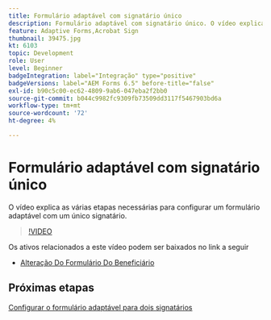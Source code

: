 ```yaml
---
title: Formulário adaptável com signatário único
description: Formulário adaptável com signatário único. O vídeo explica as várias etapas necessárias para configurar um formulário adaptável com um único signatário.
feature: Adaptive Forms,Acrobat Sign
thumbnail: 39475.jpg
kt: 6103
topic: Development
role: User
level: Beginner
badgeIntegration: label="Integração" type="positive"
badgeVersions: label="AEM Forms 6.5" before-title="false"
exl-id: b90c5c00-ec62-4809-9ab6-047eba2f2bb0
source-git-commit: b044c9982fc9309fb73509dd3117f5467903bd6a
workflow-type: tm+mt
source-wordcount: '72'
ht-degree: 4%

---
```


# Formulário adaptável com signatário único


O vídeo explica as várias etapas necessárias para configurar um formulário adaptável com um único signatário.

>[!VIDEO](https://video.tv.adobe.com/v/39475?quality=12&learn=on)

Os ativos relacionados a este vídeo podem ser baixados no link a seguir

* [Alteração Do Formulário Do Beneficiário](assets/change-of-beneficiary-form.zip)

## Próximas etapas

[Configurar o formulário adaptável para dois signatários](./configure-adaptive-form-for-two-signers.md)
